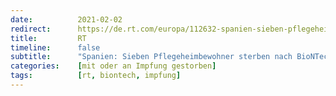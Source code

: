 ```yaml
---
date:          2021-02-02
redirect:      https://de.rt.com/europa/112632-spanien-sieben-pflegeheimbewohner-sterben-nach/
title:         RT
timeline:      false
subtitle:      "Spanien: Sieben Pflegeheimbewohner sterben nach BioNTech/Pfizer-Impfung"
categories:    [mit oder an Impfung gestorben]
tags:          [rt, biontech, impfung]
---
```

